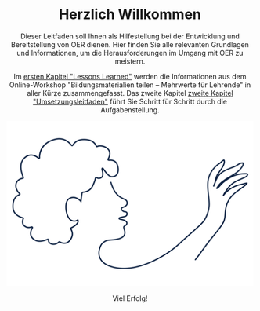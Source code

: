 <center>

# Herzlich Willkommen

Dieser Leitfaden soll Ihnen als Hilfestellung bei der Entwicklung und Bereitstellung von OER dienen. Hier finden Sie alle relevanten Grundlagen und Informationen, um die Herausforderungen im Umgang mit OER zu meistern.

Im [ersten Kapitel "Lessons Learned"](lessons_learned.md) werden die Informationen aus dem Online-Workshop "Bildungsmaterialien teilen – Mehrwerte für Lehrende" in aller Kürze zusammengefasst. Das zweite Kapitel [zweite Kapitel "Umsetzungsleitfaden"](task_overview.md) führt Sie Schritt für Schritt durch die Aufgabenstellung.

<img src="images/LineArt_nutzen_gespiegelt.svg" alt="Willkommen bei Twillo">

Viel Erfolg!

</center>
